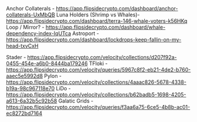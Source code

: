 Anchor Collaterals - https://app.flipsidecrypto.com/dashboard/anchor-collaterals-UxMbQB
Luna Holders (Shrimp vs Whales)- https://app.flipsidecrypto.com/dashboard/terra-146-whale-voters-k56HKq
Loop / Mirror? - https://app.flipsidecrypto.com/dashboard/whale-dependency-index-IqUTca
Astroport - https://app.flipsidecrypto.com/dashboard/lockdrops-keep-fallin-on-my-head-txvCxH

Stader - https://app.flipsidecrypto.com/velocity/collections/d207f92a-0455-454e-a6b0-8444ba179246
TFloki - https://app.flipsidecrypto.com/velocity/queries/5967c8f2-eb21-4de2-b760-aaec5e5992d8
Pylon - https://app.flipsidecrypto.com/velocity/collections/4aaac826-5678-4338-b19a-98c967118e70
LiDo - https://app.flipsidecrypto.com/velocity/collections/b62badb5-1698-4205-a613-6a32b5c92b58
Galatic Grids - https://app.flipsidecrypto.com/velocity/queries/f3aa6a75-6ce5-4b8b-ac01-ec8272bd7164

